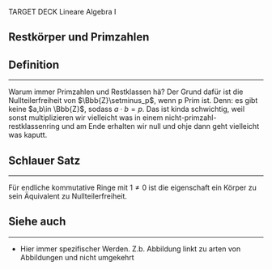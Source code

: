 TARGET DECK
Lineare Algebra I

Restkörper und Primzahlen
--
## Definition
***
Warum immer Primzahlen und Restklassen hä? Der Grund dafür ist die Nullteilerfreiheit von $\Bbb{Z}\setminus_p$, wenn p Prim ist. Denn: es gibt keine $a,b\in \Bbb{Z}$, sodass $a\cdot b = p$. Das ist kinda schwichtig, weil sonst multiplizieren wir vielleicht was in einem nicht-primzahl-restklassenring und am Ende erhalten wir null und ohje dann geht vielleicht was kaputt.
## Schlauer Satz
***
Für endliche kommutative Ringe mit $1 \not= 0$ ist die eigenschaft ein Körper zu sein Äquivalent zu Nullteilerfreiheit.
## Siehe auch
***
* Hier immer spezifischer Werden. Z.b. Abbildung linkt zu arten von Abbildungen und nicht umgekehrt
<!--ID: 1709288319893-->
